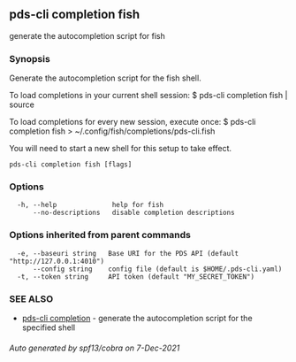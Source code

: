 ## pds-cli completion fish

generate the autocompletion script for fish

### Synopsis


Generate the autocompletion script for the fish shell.

To load completions in your current shell session:
$ pds-cli completion fish | source

To load completions for every new session, execute once:
$ pds-cli completion fish > ~/.config/fish/completions/pds-cli.fish

You will need to start a new shell for this setup to take effect.


```
pds-cli completion fish [flags]
```

### Options

```
  -h, --help              help for fish
      --no-descriptions   disable completion descriptions
```

### Options inherited from parent commands

```
  -e, --baseuri string   Base URI for the PDS API (default "http://127.0.0.1:4010")
      --config string    config file (default is $HOME/.pds-cli.yaml)
  -t, --token string     API token (default "MY_SECRET_TOKEN")
```

### SEE ALSO

* [pds-cli completion](pds-cli_completion.md)	 - generate the autocompletion script for the specified shell

###### Auto generated by spf13/cobra on 7-Dec-2021
